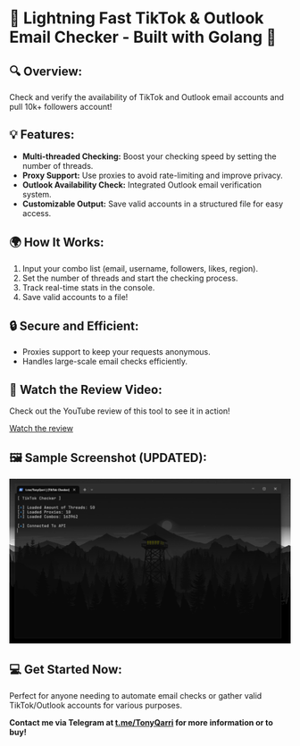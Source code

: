 # 🚀 **Lightning Fast TikTok & Outlook Email Checker - Built with Golang** 🚀

## 🔍 **Overview:**
Check and verify the availability of TikTok and Outlook email accounts and pull 10k+ followers account!

## 💡 **Features:**
- **Multi-threaded Checking:** Boost your checking speed by setting the number of threads.
- **Proxy Support:** Use proxies to avoid rate-limiting and improve privacy.
- **Outlook Availability Check:** Integrated Outlook email verification system.
- **Customizable Output:** Save valid accounts in a structured file for easy access.

## 🌍 **How It Works:**
1. Input your combo list (email, username, followers, likes, region).
2. Set the number of threads and start the checking process.
3. Track real-time stats in the console.
4. Save valid accounts to a file!

## 🔒 **Secure and Efficient:**
- Proxies support to keep your requests anonymous.
- Handles large-scale email checks efficiently.

## 🎥 **Watch the Review Video:**
Check out the YouTube review of this tool to see it in action!

[Watch the review](https://streamable.com/ceaq0x)

## 🖼️ **Sample Screenshot (UPDATED):**
![Sample Image](https://github.com/0xReii/TikTok-PullBot-Golang/blob/main/Update.PNG)

## 💻 **Get Started Now:**
Perfect for anyone needing to automate email checks or gather valid TikTok/Outlook accounts for various purposes.

**Contact me via Telegram at [t.me/TonyQarri](https://t.me/TonyQarri) for more information or to buy!**
